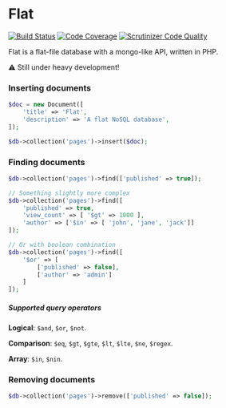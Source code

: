 # Flat

[![Build Status](https://travis-ci.org/mattbit/flat.svg?branch=master)](https://travis-ci.org/mattbit/flat)
[![Code Coverage](https://scrutinizer-ci.com/g/mattbit/flat/badges/coverage.png?b=master)](https://scrutinizer-ci.com/g/mattbit/flat/?branch=master)
[![Scrutinizer Code Quality](https://scrutinizer-ci.com/g/mattbit/flat/badges/quality-score.png?b=master)](https://scrutinizer-ci.com/g/mattbit/flat/?branch=master)

Flat is a flat-file database with a mongo-like API, written in PHP.

⚠️ Still under heavy development!

### Inserting documents
```php
$doc = new Document([
    'title' => 'Flat',
    'description' => 'A flat NoSQL database',
]);

$db->collection('pages')->insert($doc);
```

### Finding documents
```php
$db->collection('pages')->find(['published' => true]);

// Something slightly more complex
$db->collection('pages')->find([
    'published' => true,
    'view_count' => [ '$gt' => 1000 ],
    'author' => ['$in' => [ 'john', 'jane', 'jack']]
]);

// Or with boolean combination
$db->collection('pages')->find([
    '$or' => [
        ['published' => false],
        ['author' => 'admin']
    ]
]);
```

##### Supported query operators

**Logical**: `$and`, `$or`, `$not`.

**Comparison**: `$eq`, `$gt`, `$gte`, `$lt`, `$lte`, `$ne`, `$regex`.

**Array**: `$in`, `$nin`.

### Removing documents

```php
$db->collection('pages')->remove(['published' => false]);
```